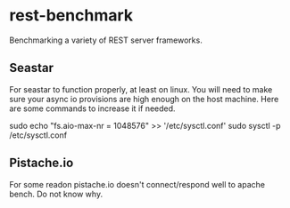 # rest-benchmark
Benchmarking a variety of REST server frameworks.

## Seastar
For seastar to function properly, at least on linux.
You will need to make sure your async io provisions
are high enough on the host machine. Here are some
commands to increase it if needed.

sudo echo "fs.aio-max-nr = 1048576" >> '/etc/sysctl.conf'
sudo sysctl -p /etc/sysctl.conf

## Pistache.io
For some readon pistache.io doesn't connect/respond well to
apache bench. Do not know why.
